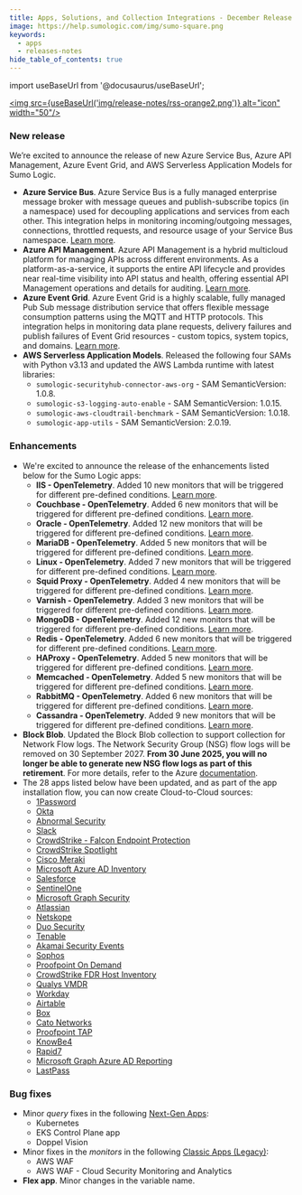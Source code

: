 ```yaml
---
title: Apps, Solutions, and Collection Integrations - December Release (Observability)
image: https://help.sumologic.com/img/sumo-square.png
keywords:
  - apps
  - releases-notes
hide_table_of_contents: true  
---
```


import useBaseUrl from '@docusaurus/useBaseUrl';

<a href="https://help.sumologic.com/release-notes-service/rss.xml"><img src={useBaseUrl('img/release-notes/rss-orange2.png')} alt="icon" width="50"/></a>

### New release

We’re excited to announce the release of new Azure Service Bus, Azure API Management, Azure Event Grid, and AWS Serverless Application Models for Sumo Logic.

- **Azure Service Bus**. Azure Service Bus is a fully managed enterprise message broker with message queues and publish-subscribe topics (in a namespace) used for decoupling applications and services from each other. This integration helps in monitoring incoming/outgoing messages, connections, throttled requests, and resource usage of your Service Bus namespace. [Learn more](/docs/integrations/microsoft-azure/azure-service-bus/).
- **Azure API Management**. Azure API Management is a hybrid multicloud platform for managing APIs across different environments. As a platform-as-a-service, it supports the entire API lifecycle and provides near real-time visibility into API status and health, offering essential API Management operations and details for auditing. [Learn more](/docs/integrations/microsoft-azure/azure-api-management/).
- **Azure Event Grid**. Azure Event Grid is a highly scalable, fully managed Pub Sub message distribution service that offers flexible message consumption patterns using the MQTT and HTTP protocols. This integration helps in monitoring data plane requests, delivery failures and publish failures of Event Grid resources - custom topics, system topics, and domains. [Learn more](/docs/integrations/microsoft-azure/azure-event-grid/).
- **AWS Serverless Application Models**. Released the following four SAMs with Python v3.13 and updated the AWS Lambda runtime with latest libraries:
    - `sumologic-securityhub-connector-aws-org` - SAM SemanticVersion: 1.0.8.
    - `sumologic-s3-logging-auto-enable` - SAM SemanticVersion: 1.0.15.
    - `sumologic-aws-cloudtrail-benchmark` - SAM SemanticVersion: 1.0.18.
    - `sumologic-app-utils` - SAM SemanticVersion: 2.0.19.

### Enhancements 

- We're excited to announce the release of the enhancements listed below for the Sumo Logic apps:
    - **IIS - OpenTelemetry**. Added 10 new monitors that will be triggered for different pre-defined conditions. [Learn more](/docs/integrations/web-servers/iis-10).
    - **Couchbase - OpenTelemetry**. Added 6 new monitors that will be triggered for different pre-defined conditions. [Learn more](/docs/integrations/databases/opentelemetry/couchbase-opentelemetry/#couchbase-alerts).
    - **Oracle - OpenTelemetry**. Added 12 new monitors that will be triggered for different pre-defined conditions. [Learn more](/docs/integrations/databases/opentelemetry/oracle-opentelemetry/#oracle-alerts).
    - **MariaDB - OpenTelemetry**. Added 5 new monitors that will be triggered for different pre-defined conditions. [Learn more](/docs/integrations/databases/opentelemetry/mariadb-opentelemetry/#mariadb-alerts).
    - **Linux - OpenTelemetry**. Added 7 new monitors that will be triggered for different pre-defined conditions. [Learn more](/docs/integrations/microsoft-azure/opentelemetry/sql-server-linux-opentelemetry/#sql-server-linux-alerts).
    - **Squid Proxy - OpenTelemetry**. Added 4 new monitors that will be triggered for different pre-defined conditions. [Learn more](/docs/integrations/web-servers/opentelemetry/squid-proxy-opentelemetry/#squidproxy-alerts).
    - **Varnish - OpenTelemetry**. Added 3 new monitors that will be triggered for different pre-defined conditions. [Learn more](docs/integrations/web-servers/opentelemetry/varnish-opentelemetry/#varnish-alerts).
    - **MongoDB - OpenTelemetry**. Added 12 new monitors that will be triggered for different pre-defined conditions. [Learn more](/docs/integrations/databases/opentelemetry/mongodb-opentelemetry/#mongodb-alerts).
    - **Redis - OpenTelemetry**. Added 6 new monitors that will be triggered for different pre-defined conditions. [Learn more](/docs/integrations/databases/opentelemetry/redis-opentelemetry/#redis-alerts).
    - **HAProxy - OpenTelemetry**. Added 5 new monitors that will be triggered for different pre-defined conditions. [Learn more](/docs/integrations/web-servers/opentelemetry/haproxy-opentelemetry/#haproxy-alerts).
    - **Memcached - OpenTelemetry**. Added 5 new monitors that will be triggered for different pre-defined conditions. [Learn more](/docs/integrations/databases/opentelemetry/memcached-opentelemetry/#memcached-alerts).
    - **RabbitMQ - OpenTelemetry**. Added 6 new monitors that will be triggered for different pre-defined conditions. [Learn more](/docs/integrations/containers-orchestration/opentelemetry/rabbitmq-opentelemetry/#rabbitmq-alerts).
    - **Cassandra - OpenTelemetry**. Added 9 new monitors that will be triggered for different pre-defined conditions. [Learn more](/docs/integrations/databases/opentelemetry/cassandra-opentelemetry/#cassandra-alerts). 
- **Block Blob**. Updated the Block Blob collection to support collection for Network Flow logs. The Network Security Group (NSG) flow logs will be removed on 30 September 2027. **From 30 June 2025, you will no longer be able to generate new NSG flow logs as part of this retirement**. For more details, refer to the Azure [documentation](https://learn.microsoft.com/en-us/azure/network-watcher/flow-logs-read?tabs=nsg).
- The 28 apps listed below have been updated, and as part of the app installation flow, you can now create Cloud-to-Cloud sources:
    - [1Password](/docs/integrations/saas-cloud/1password/#collection-configuration-and-app-installation)
    - [Okta](/docs/integrations/saml/okta/#collection-configuration-and-app-installation)
    - [Abnormal Security](/docs/integrations/saas-cloud/abnormal-security/#collection-configuration-and-app-installation)
    - [Slack](/docs/integrations/saas-cloud/slack/#collection-configuration-and-app-installation)
    - [CrowdStrike - Falcon Endpoint Protection](/docs/integrations/security-threat-detection/crowdstrike-falcon-endpoint-protection/#collection-configuration-and-app-installation)
    - [CrowdStrike Spotlight](/docs/integrations/saas-cloud/crowdstrike-spotlight/#collection-configuration-and-app-installation)
    - [Cisco Meraki](docs/integrations/saas-cloud/cisco-meraki-c2c/#collection-configuration-and-app-installation)
    - [Microsoft Azure AD Inventory](/docs/integrations/saas-cloud/microsoft-azure-ad-inventory/#collection-configuration-and-app-installation)
    - [Salesforce](/docs/integrations/saas-cloud/salesforce/#collection-configuration-and-app-installation)
    - [SentinelOne](/docs/integrations/saas-cloud/sentinelone/#collection-configuration-and-app-installation)
    - [Microsoft Graph Security](/docs/integrations/saas-cloud/microsoft-graph-security-v1/#collection-configuration-and-app-installation)
    - [Atlassian](/docs/integrations/saas-cloud/atlassian/#collection-configuration-and-app-installation)
    - [Netskope](/docs/integrations/security-threat-detection/netskope/#collection-configuration-and-app-installation)
    - [Duo Security](/docs/integrations/security-threat-detection/duo-security/#collection-configuration-and-app-installation)
    - [Tenable](docs/integrations/saas-cloud/tenable/#collection-configuration-and-app-installation)
    - [Akamai Security Events](/docs/integrations/security-threat-detection/akamai-security-events/#collection-configuration-and-app-installation)
    - [Sophos](/docs/integrations/saas-cloud/sophos/#collection-configuration-and-app-installation)
    - [Proofpoint On Demand](/docs/integrations/saas-cloud/proofpoint-on-demand/#collection-configuration-and-app-installation)
    - [CrowdStrike FDR Host Inventory](/docs/integrations/saas-cloud/crowdstrike-fdr-host-inventory/#collection-configuration-and-app-installation)
    - [Qualys VMDR](/docs/integrations/saas-cloud/qualys-vmdr/#collection-configuration-and-app-installation)
    - [Workday](/docs/integrations/saas-cloud/workday/#collection-configuration-and-app-installation)
    - [Airtable](/docs/integrations/saas-cloud/airtable/#collection-configuration-and-app-installation)
    - [Box](/docs/integrations/saas-cloud/box/#set-up-collection)
    - [Cato Networks](/docs/integrations/saas-cloud/cato-networks/#collection-configuration-and-app-installation)
    - [Proofpoint TAP](/docs/integrations/saas-cloud/proofpoint-tap/#collection-configuration-and-app-installation)
    - [KnowBe4](/docs/integrations/saas-cloud/knowbe4/#collection-configuration-and-app-installation)
    - [Rapid7](/docs/integrations/saas-cloud/rapid7/#collection-configuration-and-app-installation)
    - [Microsoft Graph Azure AD Reporting](/docs/integrations/saas-cloud/microsoft-graph-azure-ad-reporting/#collection-configuration-and-app-installation)
    - [LastPass](/docs/integrations/saas-cloud/lastpass/#collection-configuration-and-app-installation)

### Bug fixes

- Minor *query* fixes in the following [Next-Gen Apps](/docs/get-started/apps-integrations/#next-gen-apps):
    - Kubernetes
    - EKS Control Plane app
    - Doppel Vision
- Minor fixes in the *monitors* in the following [Classic Apps (Legacy)](/docs/get-started/apps-integrations/#classic-apps-legacy):
    - AWS WAF
    - AWS WAF - Cloud Security Monitoring and Analytics
- **Flex app**. Minor changes in the variable name.
